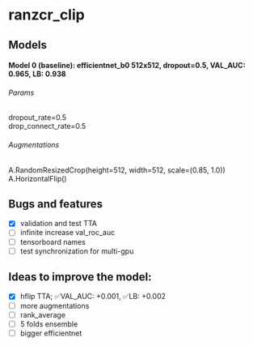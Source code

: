 # ranzcr_clip

## Models

#### Model 0 (baseline): efficientnet_b0 512x512, dropout=0.5, VAL_AUC: 0.965, LB: 0.938

###### Params
dropout_rate=0.5  
drop_connect_rate=0.5  

###### Augmentations
A.RandomResizedCrop(height=512, width=512, scale=(0.85, 1.0))  
A.HorizontalFlip()  

## Bugs and features
- [x] validation and test TTA
- [ ] infinite increase val_roc_auc
- [ ] tensorboard names
- [ ] test synchronization for multi-gpu

## Ideas to improve the model:
- [x] hflip TTA;  :white_check_mark:VAL_AUC: +0.001, :white_check_mark:LB: +0.002
- [ ] more augmentations
- [ ] rank_average
- [ ] 5 folds ensemble
- [ ] bigger efficientnet
